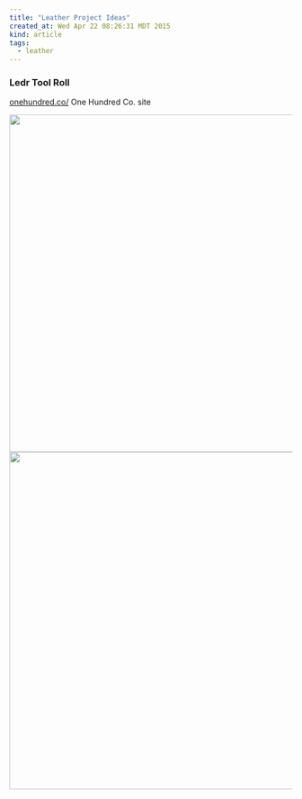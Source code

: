 ```yaml
---
title: "Leather Project Ideas"
created_at: Wed Apr 22 08:26:31 MDT 2015
kind: article
tags:
  - leather
---
```


### Ledr Tool Roll

[onehundred.co/](http://www.onehundred.co/) One Hundred Co. site

<img src="/assets/images/ledr-tool-roll-closed.jpg" width="600px">

<img src="/assets/images/ledr-tool-roll-open.jpg" width="600px">

